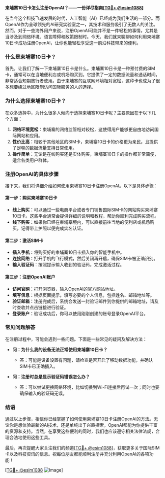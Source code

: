 **柬埔寨10日卡怎么注册OpenAI？——一份详尽指南[[TG💪+ @esim1088](https://t.me/s/esim1088)]**

在当今这个科技飞速发展的时代，人工智能（AI）已经成为我们生活的一部分。而OpenAI作为全球领先的AI研究实验室之一，其技术和服务吸引了无数人的关注。然而，对于一些海外用户来说，注册OpenAI可能并不是一件轻松的事情，尤其是当涉及到网络环境、语言障碍和政策限制时。今天，我们就来聊聊如何利用柬埔寨10日卡成功注册OpenAI，让你也能轻松享受这一前沿科技带来的便利。

### **什么是柬埔寨10日卡？**

首先，让我们了解一下柬埔寨10日卡是什么。柬埔寨10日卡是一种预付费的SIM卡，通常可以在当地便利店或机场购买到。它提供了一定的数据流量和通话时间，非常适合短期旅行者使用。由于柬埔寨的互联网环境相对宽松，这种卡也成为了很多想要绕过地区限制访问国际服务的人的选择。

### **为什么选择柬埔寨10日卡？**

在众多选择中，为什么很多人倾向于选择柬埔寨10日卡呢？主要原因在于以下几个方面：

1. **网络环境宽松**：柬埔寨的网络监管相对较松，这使得用户能够更自由地访问国际网站和应用。
2. **性价比高**：相较于其他地区的SIM卡，柬埔寨10日卡的价格更为亲民，且提供了足够的数据流量支持日常使用。
3. **操作简单**：无论是在线购买还是实体购买，柬埔寨10日卡的操作都非常简便，适合各类用户群体。

### **注册OpenAI的具体步骤**

接下来，我们将详细介绍如何使用柬埔寨10日卡注册OpenAI。以下是具体步骤：

#### **第一步：购买柬埔寨10日卡**

- **线上购买**：可以通过一些电商平台或者专门销售国际SIM卡的网站购买柬埔寨10日卡。这些平台通常会提供详细的说明和教程，帮助你顺利完成购买流程。
- **线下购买**：如果你已经在柬埔寨境内，可以直接前往当地的便利店或机场购买。记得带上护照以便完成实名认证。

#### **第二步：激活SIM卡**

- **插入手机**：将购买好的柬埔寨10日卡插入你的智能手机中。
- **连接网络**：打开手机的飞行模式，然后关闭再开启，确保SIM卡被正确识别。
- **输入验证码**：按照提示输入收到的验证码，完成激活过程。

#### **第三步：注册OpenAI账户**

- **访问官网**：打开浏览器，输入OpenAI的官方网站地址。
- **填写信息**：根据页面提示，填写必要的个人信息，包括姓名、邮箱地址等。
- **验证邮箱**：注册完成后，系统会发送一封验证邮件到你提供的邮箱地址，请及时查收并点击链接进行验证。
- **登录账户**：验证成功后，你可以使用刚刚创建的账号登录OpenAI平台。

### **常见问题解答**

在注册过程中，可能会遇到一些问题。下面是一些常见的疑问及解决方法：

- **问：为什么我的设备无法正常使用柬埔寨10日卡？**
  - 答：可能是设备设置有问题，请检查是否开启了移动数据功能，并确认SIM卡已正确插入。
  
- **问：注册时总是显示验证码错误怎么办？**
  - 答：可以尝试更换网络环境，比如切换到Wi-Fi连接后再试一次；同时也要确保输入的验证码无误。

### **结语**

通过以上步骤，相信你已经掌握了如何使用柬埔寨10日卡注册OpenAI的方法。无论你是想体验最新的AI技术，还是单纯出于兴趣探索，OpenAI都能为你提供丰富的资源和支持。当然，在享受这些便利的同时，我们也应该遵守相关法律法规，合理合法地使用这些工具。

最后，再次提醒大家关注我们的频道[[TG💪+ @esim1088](https://t.me/s/esim1088)]，获取更多关于国际SIM卡以及科技资讯的信息。祝每位朋友都能顺利注册并充分利用OpenAI的各项功能！

[[TG💪+ @esim1088](https://t.me/s/esim1088) ![Image](https://i.postimg.cc/4NQfJmqS/Snipaste-2025-05-13-00-14-12.png)]